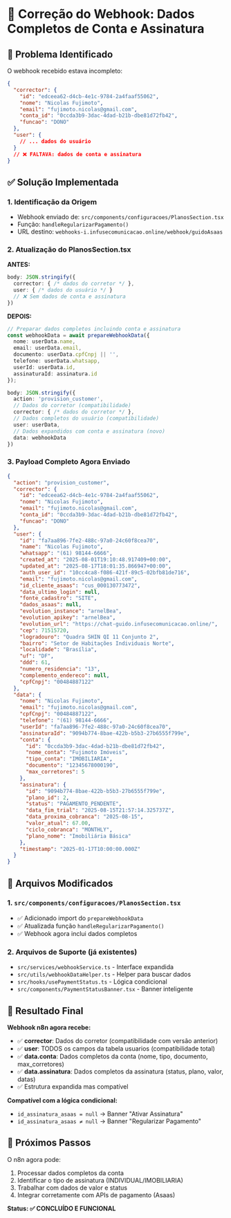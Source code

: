 # 🔧 Correção do Webhook: Dados Completos de Conta e Assinatura

## 🎯 Problema Identificado

O webhook recebido estava incompleto:

```json
{
  "corrector": {
    "id": "edceea62-d4cb-4e1c-9784-2a4faaf55062",
    "nome": "Nicolas Fujimoto",
    "email": "fujimoto.nicolas@gmail.com",
    "conta_id": "0ccda3b9-3dac-4dad-b21b-dbe81d72fb42",
    "funcao": "DONO"
  },
  "user": {
    // ... dados do usuário
  }
  // ❌ FALTAVA: dados de conta e assinatura
}
```

## ✅ Solução Implementada

### 1. **Identificação da Origem**
- Webhook enviado de: `src/components/configuracoes/PlanosSection.tsx`
- Função: `handleRegularizarPagamento()`
- URL destino: `webhooks-i.infusecomunicacao.online/webhook/guidoAsaas`

### 2. **Atualização do PlanosSection.tsx**

**ANTES:**
```typescript
body: JSON.stringify({
  corrector: { /* dados do corretor */ },
  user: { /* dados do usuário */ }
  // ❌ Sem dados de conta e assinatura
})
```

**DEPOIS:**
```typescript
// Preparar dados completos incluindo conta e assinatura
const webhookData = await prepareWebhookData({
  nome: userData.name,
  email: userData.email,
  documento: userData.cpfCnpj || '',
  telefone: userData.whatsapp,
  userId: userData.id,
  assinaturaId: assinatura.id
});

body: JSON.stringify({
  action: 'provision_customer',
  // Dados do corretor (compatibilidade)
  corrector: { /* dados do corretor */ },
  // Dados completos do usuário (compatibilidade)
  user: userData,
  // Dados expandidos com conta e assinatura (novo)
  data: webhookData
})
```

### 3. **Payload Completo Agora Enviado**

```json
{
  "action": "provision_customer",
  "corrector": {
    "id": "edceea62-d4cb-4e1c-9784-2a4faaf55062",
    "nome": "Nicolas Fujimoto",
    "email": "fujimoto.nicolas@gmail.com",
    "conta_id": "0ccda3b9-3dac-4dad-b21b-dbe81d72fb42",
    "funcao": "DONO"
  },
  "user": {
    "id": "fa7aa896-7fe2-488c-97a0-24c60f8cea70",
    "name": "Nicolas Fujimoto",
    "whatsapp": "(61) 98144-6666",
    "created_at": "2025-08-01T19:10:48.917409+00:00",
    "updated_at": "2025-08-17T18:01:35.866947+00:00",
    "auth_user_id": "10cc4ca8-f086-421f-89c5-02bfb81de716",
    "email": "fujimoto.nicolas@gmail.com",
    "id_cliente_asaas": "cus_000130773472",
    "data_ultimo_login": null,
    "fonte_cadastro": "SITE",
    "dados_asaas": null,
    "evolution_instance": "arnelBea",
    "evolution_apikey": "arnelBea",
    "evolution_url": "https://chat-guido.infusecomunicacao.online/",
    "cep": 71515720,
    "logradouro": "Quadra SHIN QI 11 Conjunto 2",
    "bairro": "Setor de Habitações Individuais Norte",
    "localidade": "Brasília",
    "uf": "DF",
    "ddd": 61,
    "numero_residencia": "13",
    "complemento_endereco": null,
    "cpfCnpj": "00484887122"
  },
  "data": {
    "nome": "Nicolas Fujimoto",
    "email": "fujimoto.nicolas@gmail.com",
    "cpfCnpj": "00484887122",
    "telefone": "(61) 98144-6666",
    "userId": "fa7aa896-7fe2-488c-97a0-24c60f8cea70",
    "assinaturaId": "9094b774-8bae-422b-b5b3-27b6555f799e",
    "conta": {
      "id": "0ccda3b9-3dac-4dad-b21b-dbe81d72fb42",
      "nome_conta": "Fujimoto Imóveis",
      "tipo_conta": "IMOBILIARIA",
      "documento": "12345678000190",
      "max_corretores": 5
    },
    "assinatura": {
      "id": "9094b774-8bae-422b-b5b3-27b6555f799e",
      "plano_id": 2,
      "status": "PAGAMENTO_PENDENTE",
      "data_fim_trial": "2025-08-15T21:57:14.325737Z",
      "data_proxima_cobranca": "2025-08-15",
      "valor_atual": 67.00,
      "ciclo_cobranca": "MONTHLY",
      "plano_nome": "Imobiliária Básica"
    },
    "timestamp": "2025-01-17T10:00:00.000Z"
  }
}
```

## 📁 Arquivos Modificados

### 1. `src/components/configuracoes/PlanosSection.tsx`
- ✅ Adicionado import do `prepareWebhookData`
- ✅ Atualizada função `handleRegularizarPagamento()`
- ✅ Webhook agora inclui dados completos

### 2. Arquivos de Suporte (já existentes)
- `src/services/webhookService.ts` - Interface expandida
- `src/utils/webhookDataHelper.ts` - Helper para buscar dados
- `src/hooks/usePaymentStatus.ts` - Lógica condicional
- `src/components/PaymentStatusBanner.tsx` - Banner inteligente

## 🎯 Resultado Final

**Webhook n8n agora recebe:**
- ✅ **corrector**: Dados do corretor (compatibilidade com versão anterior)
- ✅ **user**: TODOS os campos da tabela usuarios (compatibilidade total)
- ✅ **data.conta**: Dados completos da conta (nome, tipo, documento, max_corretores)
- ✅ **data.assinatura**: Dados completos da assinatura (status, plano, valor, datas)
- ✅ Estrutura expandida mas compatível

**Compatível com a lógica condicional:**
- `id_assinatura_asaas = null` → Banner "Ativar Assinatura"
- `id_assinatura_asaas ≠ null` → Banner "Regularizar Pagamento"

## 🚀 Próximos Passos

O n8n agora pode:
1. Processar dados completos da conta
2. Identificar o tipo de assinatura (INDIVIDUAL/IMOBILIARIA)
3. Trabalhar com dados de valor e status
4. Integrar corretamente com APIs de pagamento (Asaas)

**Status: ✅ CONCLUÍDO E FUNCIONAL**
